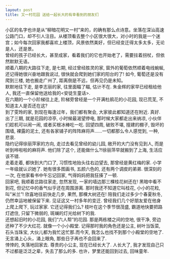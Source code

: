 ```yaml
---
layout: post
title: 又一村花园 送给一起长大的有幸看到的朋友们
---
```


<p>小区的名字也许是从“柳暗花明又一村”来的，的确有那么点诗意。坐落在深汕高速公路门口，却不引人注目。从楼顶看去整个小区很大很大，对小时的我是一个迷宫；如今每次回家我都喜欢上楼顶，风景依然美好，但已经变迁得太多太多，无论是人，还是景。<br />
曾经的孩子已经长大，甚至成家，看着我们的它也开始老了，需要拄着拐杖，但依然默默无语。<br />
顺着八期的大路往下走, 是七期, 经过曾经胜灵的家, 窗外的葡萄依然顺着电线蜿蜒, 还记得她很兴奋地跟我说过, 很快就会爬到她们家的阳台的了! 如今, 葡萄还是没有爬到三楼, 她也搬走广州了, 距离倒是不远，但再见仍是未知。<br />
默默地往下走, 是李志丽的家, 往里面瞄了瞄, 估计不在. 朱金辉的家早已经租给他人, 我还一直保留他送给我的<安徒生童话>.<br />
在六期的一个小阶梯往上走, 阶梯旁曾经是一个开满杜鹃花的小花园, 现已荒芜, 不知道主人是否还在这?<br />
到了雯玲的家, 到现在每逢过年，我们都有聚会, 大家彼此都知道还在附近. 真好.<br />
出了三期, 就是花园的凉亭, 小时候最渴望停电, 那时候大家都走出来纳凉, 小伙伴们趁机可以闹一闹, 或者买根冰棒吃一吃. 回望四周, 破败不堪, 擅建的棚子, 毁坏的围墙, 裸露的泥土, 还有各家铺子的阵阵麻将声……一切都那么令人感觉到, 一种, 悲哀.<br />
隐约记得徐丽萍家的方向, 走过去看见曾经的幼儿园, 敞开的大门没有见到人, 而是听到哗啦啦的麻将声. 他们除了这个, 还能做什么?!徐丽萍早就搬到了上海, 生活应该不错.<br />
走着走着, 都快到大门口了, 习惯性地抬头往右边望去, 那曾经是黄红梅的家. 小学一年级就认识她了. 她有很多图画书, 五颜六色的, 还有两个调皮的弟弟. 很深刻的一次, 在他家看书中午忘记回家, 气得妈妈把我狂揍了一顿.<br />
回家吧, 我顺着岔路往家走, 忽然发现, 一家的墙边那三棵桂花树还在! 黑暗中看不到花, 但记忆中的香气似乎还在周围游离. 那时我还不知道它叫桂花, 小小的花粒, 叫”米兰”! 欣喜地往前快走几步, 果然, 那棵大树还在! 陪我们走过多少个春夏秋冬, 仍然幸运地被保留下来. 见证这又一村多年的变迁. 曾经我们几个好朋友爱在他身上爬上爬下, 玩过家家. 它还记得我们么? 枝叶在这个季节很茂盛, 霸道地快要把路灯遮住, 只留下微弱的, 斑斓的灯光给树下的我.<br />
还想起旧时的小花园, 我们“六人帮”的花园. 那是两栋楼之间的空地, 很干净, 旁边还种了不少大红花. 就像一个小小殿堂. 记得那时我的角色还是公主, 树叶当饭菜, 石头当珠宝, 大伙儿都为我忙这忙那.而今天, 我怎么也找不到那个小殿堂的空地了. 无言涌上心头，涌上眼角, 那些日子再也不会回来了.<br />
悻悻的, 失落地回家去. 尊贵的小公主, 现在已经长大了. 人长大了, 我才发现自己只不过都是泛泛之辈，失去了那么的多. 也许，梦里还能回到过去, 回味童年. </p>
